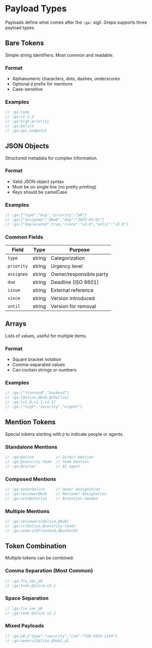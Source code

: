 # Payload Types
<!-- :ga:tldr Three payload types: bare tokens, JSON objects, and arrays -->
<!-- :ga:notation Detailed payload type specifications and examples -->

Payloads define what comes after the `:ga:` sigil. Grepa supports three payload types.

## Bare Tokens

Simple string identifiers. Most common and readable.

### Format
- Alphanumeric characters, dots, dashes, underscores
- Optional `@` prefix for mentions
- Case-sensitive

### Examples
```javascript
// :ga:todo
// :ga:v1.2.3
// :ga:high-priority
// :ga:@alice
// :ga:api_endpoint
```

## JSON Objects

Structured metadata for complex information.

### Format
- Valid JSON object syntax
- Must be on single line (no pretty printing)
- Keys should be camelCase

### Examples
```javascript
// :ga:{"type":"bug","priority":"p0"}
// :ga:{"assignee":"@bob","due":"2025-02-01"}
// :ga:{"deprecated":true,"since":"v2.0","until":"v3.0"}
```

### Common Fields
| Field | Type | Purpose |
|-------|------|---------|
| `type` | string | Categorization |
| `priority` | string | Urgency level |
| `assignee` | string | Owner/responsible party |
| `due` | string | Deadline (ISO 8601) |
| `issue` | string | External reference |
| `since` | string | Version introduced |
| `until` | string | Version for removal |

## Arrays

Lists of values, useful for multiple items.

### Format
- Square bracket notation
- Comma-separated values
- Can contain strings or numbers

### Examples
```javascript
// :ga:["frontend","backend"]
// :ga:[@alice,@bob,@charlie]
// :ga:[v1.0,v1.1,v1.2]
// :ga:["high","security","urgent"]
```

## Mention Tokens

Special tokens starting with `@` to indicate people or agents.

### Standalone Mentions
```javascript
// :ga:@alice          // Direct mention
// :ga:@security-team  // Team mention
// :ga:@cursor         // AI agent
```

### Composed Mentions
```javascript
// :ga:owner@alice     // Owner designation
// :ga:reviewer@bob    // Reviewer designation
// :ga:attn@charlie    // Attention needed
```

### Multiple Mentions
```javascript
// :ga:reviewers[@alice,@bob]
// :ga:cc(@alice,@security-team)
// :ga:owners[@frontend,@backend]
```

## Token Combination

Multiple tokens can be combined:

### Comma Separation (Most Common)
```javascript
// :ga:fix,sec,p0
// :ga:todo,@alice,v2.1
```

### Space Separation
```javascript
// :ga:fix sec p0
// :ga:todo @alice v2.1
```

### Mixed Payloads
```javascript
// :ga:p0,{"type":"security","cve":"CVE-2025-1234"}
// :ga:owners[@alice,@bob],p1
```